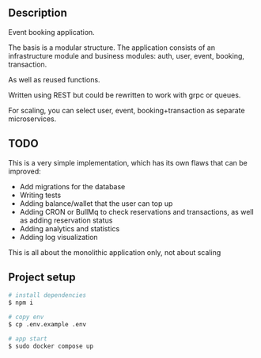 ## Description

Event booking application.

The basis is a modular structure.
The application consists of an infrastructure module and business modules: auth, user, event, booking, transaction. 

As well as reused functions.

Written using REST but could be rewritten to work with grpc or queues.

For scaling, you can select user, event, booking+transaction as separate microservices.

## TODO

This is a very simple implementation, which has its own flaws that can be improved:
 - Add migrations for the database
 - Writing tests
 - Adding balance/wallet that the user can top up
 - Adding CRON or BullMq to check reservations and transactions, as well as adding reservation status
 - Adding analytics and statistics
 - Adding log visualization

This is all about the monolithic application only, not about scaling

## Project setup

```bash
# install dependencies
$ npm i

# copy env
$ cp .env.example .env

# app start
$ sudo docker compose up
```
